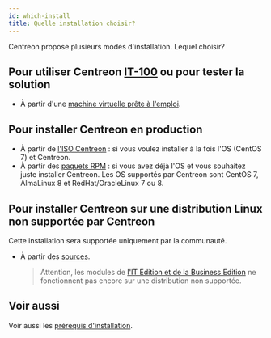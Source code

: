 ```yaml
---
id: which-install
title: Quelle installation choisir?
---
```


Centreon propose plusieurs modes d'installation. Lequel choisir?

## Pour utiliser Centreon [IT-100](it100.md) ou pour tester la solution

- À partir d'une [machine virtuelle prête à l'emploi](../installation/installation-of-a-central-server/using-virtual-machines.md).

## Pour installer Centreon en production

- À partir de [l'ISO Centreon](../installation/installation-of-a-central-server/using-centreon-iso.md) : si vous
  voulez installer à la fois l'OS (CentOS 7) et Centreon.
- À partir des [paquets RPM](../installation/installation-of-a-central-server/using-packages.md) : si vous avez déjà
  l'OS et vous souhaitez juste installer Centreon. Les OS supportés par Centreon sont CentOS 7, AlmaLinux 8 et RedHat/OracleLinux 7 ou 8.

## Pour installer Centreon sur une distribution Linux non supportée par Centreon

Cette installation sera supportée uniquement par la communauté.

- À partir des [sources](../installation/installation-of-a-central-server/using-sources.md).
  > Attention, les modules de [l'IT Edition et de la Business Edition](https://www.centreon.com/editions/) ne
  > fonctionnent pas encore sur une distribution non supportée.

## Voir aussi 
Voir aussi les [prérequis d'installation](../installation/prerequisites.md).